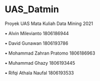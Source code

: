 # UAS_Datmin
Proyek UAS Mata Kuliah Data Mining 2021

• Alvin Milevianto 1806186944

• David Gunawan 1806193786

• Mohammad Zahran Pratomo 1806186963

• Muhammad Ghazy 1806193445

• Rifqi Athala Naufal 1806193533


